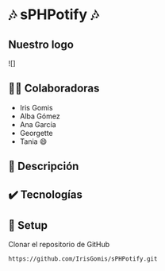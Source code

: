 
# 🎶 sPHPotify 🎶

## Nuestro logo
![]

## :woman_technologist: Colaboradoras 
- Iris Gomis
- Alba Gómez
- Ana García
- Georgette
- Tania
:smile:

## :pencil: Descripción



## :heavy_check_mark: Tecnologías


## :hammer: Setup
Clonar el repositorio de GitHub
```
https://github.com/IrisGomis/sPHPotify.git
```
